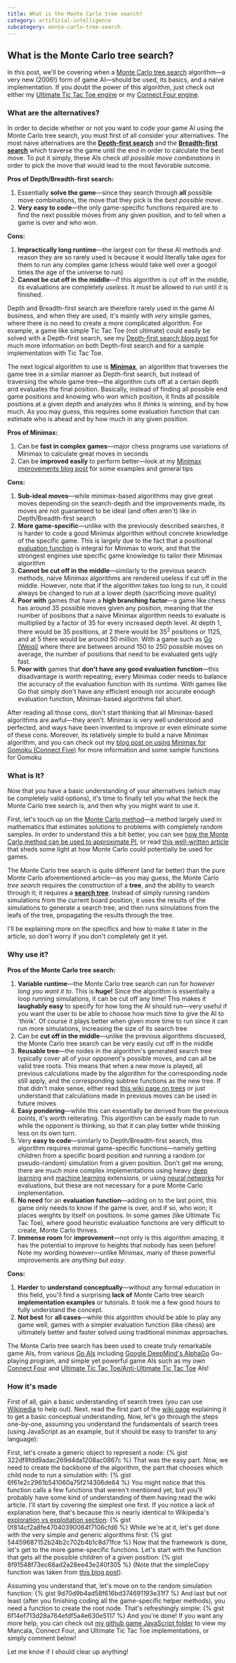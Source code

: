 ```yaml
---
title: What is the Monte Carlo tree search?
category: artificial-intelligence
subcategory: monte-carlo-tree-search
---
```


## What is the Monte Carlo tree search?

In this post, we'll be covering when a [Monte Carlo tree search][monte carlo ts wiki] algorithm&mdash;a very new (2006!) form of game AI&mdash;should be used, its basics, and a naive implementation. If you doubt the power of this algorithm, just check out either my [Ultimate Tic Tac Toe engine][my uttt] or my [Connect Four engine][my connect four].

### What are the alternatives?

In order to decide whether or not you want to code your game AI using the Monte Carlo tree search, you must first of all consider your alternatives. The most naive alternatives are the [**Depth-first search**][dfs post] and the [**Breadth-first search**][bfs wiki] which traverse the game until the end in order to calculate the best move. To put it simply, these AIs check *all possible move combinations* in order to pick the move that would lead to the most favorable outcome.

**Pros of Depth/Breadth-first search:**

1. Essentially **solve the game**&mdash;since they search through **all** possible move combinations, the move that they pick is the *best possible move*.
2. **Very easy to code**&mdash;the only game-specific functions required are to find the next possible moves from any given position, and to tell when a game is over and who won.

**Cons:**

1. **Impractically long runtime**&mdash;the largest con for these AI methods and reason they are so rarely used is because it would literally take *ages* for them to run any complex game (chess would take well over a googol times the age of the universe to run)
2. **Cannot be cut off in the middle**&mdash;if this algorithm is cut off in the middle, its evaluations are completely *useless*. It *must* be allowed to run until it is finished.

Depth and Breadth-first search are therefore rarely used in the game AI business, and when they are used, it's mainly with *very* simple games, where there is no need to create a more complicated algorithm. For example, a game like simple Tic Tac Toe (not ultimate) could easily be solved with a Depth-first search, see my [Depth-first search blog post][dfs post] for much more information on both Depth-first search and for a sample implementation with Tic Tac Toe.

The next logical algorithm to use is [**Minimax**][minimax wiki], an algorithm that traverses the game tree in a similar manner as Depth-first search, but instead of traversing the whole game tree&mdash;the algorithm cuts off at a certain depth and evaluates the final position. Basically, instead of finding all possible end game positions and knowing who won which position, it finds all possible positions at a given depth and analyzes who it *thinks* is winning, and by how much. As you may guess, this requires some evaluation function that can estimate who is ahead and by how much in any given position.

**Pros of Minimax:**

1. Can be **fast in complex games**&mdash;major chess programs use variations of Minimax to calculate great moves in seconds
2. Can be **improved easily** to perform better&mdash;look at my [Minimax improvements blog post][minimax improvements post] for some examples and general tips

**Cons:**

1. **Sub-ideal moves**&mdash;while minimax-based algorithms may give great moves depending on the search-depth and the improvements made, its moves are not guaranteed to be ideal (and often aren't) like in Depth/Breadth-first search
2.  **More game-specific**&mdash;unlike with the previously described searches, it is harder to code a good Minimax algorithm without concrete knowledge of the specific game. This is largely due to the fact that a positional [evaluation function][heuristic evaluation function wiki] is integral for Minimax to work, and that the strongest engines use specific game knowledge to tailor their Minimax algorithm
3. **Cannot be cut off in the middle**&mdash;similarly to the previous search methods, naive Minimax algorithms are rendered useless if cut off in the middle. However, note that if the algorithm takes too long to run, it could always be changed to run at a lower depth (sacrificing move quality)
4. **Poor with** games that have a **high branching factor**&mdash;a game like chess has around 35 possible moves given any position, meaning that the number of positions that a naive Minimax algorithm needs to evaluate is multiplied by a factor of 35 for every increased depth level. At depth 1, there would be 35 positions, at 2 there would be 35<sup>2</sup> positions or 1125, and at 5 there would be around 50 million. With a game such as [Go (Weiqi)][go wiki] where there are between around 150 to 250 possible moves on average, the number of positions that need to be evaluated gets ugly fast.
5. **Poor with** games that **don't have any good evaluation function**&mdash;this disadvantage is worth repeating; every Minimax coder needs to balance the accuracy of the evaluation function with its runtime. With games like Go that simply don't have any efficient enough nor accurate enough evaluation function, Minimax-based algorithms fall short.

After reading all those cons, don't start thinking that all Minimax-based algorithms are awful&mdash;they aren't. Minimax is very well understood and perfected, and ways have been invented to improve or even eliminate some of these cons. Moreover, its relatively simple to build a naive Minimax algorithm, and you can check out my [blog post on using Minimax for Gomoku (Connect Five)][minimax for gomoku post] for more information and some sample functions for Gomoku

### What is It?

Now that you have a basic understanding of your alternatives (which may be completely valid options), it's time to finally tell you what the heck the Monte Carlo tree search is, and then why you might want to use it.

First, let's touch up on the [Monte Carlo method][monte carlo wiki]&mdash;a method largely used in mathematics that estimates solutions to problems with completely random samples. In order to understand this a bit better, you can see [how the Monte Carlo method can be used to approximate PI][mc pi], or read [this well-written article][beej mc] that sheds some light at how Monte Carlo could potentially be used for games.

The Monte Carlo tree search is quite different (and far better) than the pure Monte Carlo aforementioned article&mdash;as you may guess, the Monte Carlo *tree search* requires the construction of a **tree**, and the ability to search through it; it requires a [**search tree**][search tree wiki]. Instead of simply running random simulations from the current board position, it uses the results of the simulations to generate a search tree, and then runs simulations from the leafs of the tree, propagating the results through the tree.

I'll be explaining more on the specifics and how to make it later in the article, so don't worry if you don't completely get it yet.

### Why use it?

**Pros of the Monte Carlo tree search:**

1. **Variable runtime**&mdash;the Monte Carlo tree search can run for *however long you want it to*. This is **huge!** Since the algorithm is essentially a loop running simulations, it can be cut off any time! This makes it **laughably easy** to specify for how long the AI should run&mdash;very useful if you want the user to be able to choose how much time to give the AI to 'think'. Of course it plays better when given more time to run since it can run more simulations, increasing the size of its search tree
2. Can be **cut off in the middle**&mdash;unlike the previous algorithms discussed, the Monte Carlo tree search can be very easily cut off in the middle
3. **Reusable tree**&mdash;the nodes in the algorithm's generated search tree typically cover all of your opponent's possible moves, and can all be valid tree roots. This means that when a new move is played, all previous calculations made by the algorithm for the corresponding node still apply, and the corresponding subtree functions as the new tree. If that didn't make sense, either read [this wiki page on trees][wiki trees] or just understand that calculations made in previous moves can be used in future moves
4. **Easy pondering**&mdash;while this can essentially be derived from the previous points, it's worth reiterating. This algorithm can be easily made to run while the opponent is thinking, so that it can play better while thinking less on its own turn.
5. Very **easy to code**&mdash;similarly to Depth/Breadth-first search, this algorithm requires minimal game-specific functions&mdash;namely getting children from a specific board position and running a random (or pseudo-random) simulation from a given position. Don't get me wrong, there are much more complex implementations using heavy [deep learning][deep learning wiki] and [machine learning][machine learning wiki]  extensions, or using [neural networks][neural networks wiki] for evaluations, but these are not necessary for a pure Monte Carlo implementation.
6. **No need** for an **evaluation function**&mdash;adding on to the last point, this game only needs to know if the game is over, and if so, who won; it places weights by itself on positions. In some games (like Ultimate Tic Tac Toe), where good heuristic evaluation functions are very difficult to create, Monte Carlo thrives.
7. **Immense room** for **improvement**&mdash;not only is this algorithm amazing, it has the potential to improve to heights that nobody has seen before! Note my wording however&mdash;unlike Minimax, many of these powerful improvements are *anything but easy*.

**Cons:**

1. **Harder** to **understand conceptually**&mdash;without any formal education in this field, you'll find a surprising **lack of** Monte Carlo tree search **implementation examples** or tutorials. It took me a few good hours to fully understand the concept.
2. **Not best** for **all cases**&mdash;while this algorithm should be able to play any game well, games with a simpler evaluation function (like chess) are ultimately better and faster solved using traditional minimax approaches.

The Monte Carlo tree search has been used to create truly remarkable game AIs, from various [Go AIs][computer go wiki] including [Google DeepMind's AlphaGo][alphago page] Go-playing program, and simple yet powerful game AIs such as my own [Connect Four][my connect four] and [Ultimate Tic Tac Toe/Anti-Ultimate Tic Tac Toe][my uttt] AIs!

### How it's made

First of all, gain a basic understanding of search trees (you can use [Wikipedia][search tree wiki] to help out). Next. read the first part of the [wiki page][monte carlo ts wiki] explaining it to get a basic conceptual understanding. Now, let's go through the steps one-by-one, assuming you understand the fundamentals of search trees (using JavaScript as an example, but it should be easy to transfer to any language):

First, let's create a generic object to represent a node:
{% gist 322df8fdd9adac269d4da1208ac0867c %}
That was the easy part. Now, we need to create the backbone of the algorithm, the part that chooses which child node to run a simulation with:
{% gist 6f61e2c2961b541060a75f214306de64 %}
You might notice that this function calls a few functions that weren't mentioned yet, but you'll probably have some kind of understanding of them having read the wiki article. I'll start by covering the simplest one first. If you notice a lack of explanation here, that's because this is nearly identical to Wikipedia's [exploration vs exploitation section][wiki exploration vs exploitation]:
{% gist 0f814cf2a8fe47040390064f7106cfd6 %}
While we're at it, let's get done with the very simple and generic algorithms first:
{% gist 54459687152b24b2c702b4b1c8d71fce %}
Now that the framework is done, let's get to the more game-specific functions. Let's start with the function that gets all the possible children of a given position:
{% gist 8f91548f73ec68ad2a28ee43e240f305 %}
(Note that the simpleCopy function was taken from [this blog post][simple copy blog post]).

Assuming you understand that, let's move on to the random simulation function:
{% gist 9d70d9b4ad58f616bd374691193e31f7 %}
And last but not least (after you finishing coding all the game-specific helper methods), you need a function to create the root node. That's refreshingly simple:
{% gist 6f14ef713d28a764efdf5a4e630e5117 %}
And you're done! If you want any more help, you can check out [my github game JavaScript folder] to view my Mancala, Connect Four, and Ultimate Tic Tac Toe implementations, or simply comment below!

Let me know if I should clear up anything!

[my uttt]:https://www.theofekfoundation.org/games/UltimateTicTacToe "my ultimate tic tac toe ai"
[my connect four]:https://www.theofekfoundation.org/games/ConnectFour "my connect four ai"
[monte carlo ts wiki]:https://en.wikipedia.org/wiki/Monte_Carlo_tree_search "monte carlo tree search wiki"
[uttt math with bad drawings]:https://mathwithbaddrawings.com/2013/06/16/ultimate-tic-tac-toe/ "game rules and explanation"
[dfs post]:{{site.baseurl}}/artificial-intelligence/2015/12/10/tic-tac-toe-ai-with-depth-first-search/ "depth-first search post"
[bfs wiki]:https://en.wikipedia.org/wiki/Breadth-first_search "breadth-first search wiki"
[minimax wiki]:https://en.wikipedia.org/wiki/Minimax "minimax wiki"
[minimax improvements post]:{{site.baseurl}}/artificial-intelligence/2015/12/18/minimax-improvements/ "minimax improvements post"
[heuristic evaluation function wiki]:https://en.wikipedia.org/wiki/Evaluation_function "heuristic evaluation function wiki"
[go wiki]:https://en.wikipedia.org/wiki/Go_(game) "go (weiqi) wiki"
[minimax for gomoku post]:{{site.baseurl}}/artificial-intelligence/2015/12/11/minimax-for-gomoku-connect-five/ "minimax for gomoku post"
[monte carlo wiki]:https://en.wikipedia.org/wiki/Monte_Carlo_method "monte carlo method wiki"
[mc pi]:https://curiosity-driven.org/pi-approximation "monte carlo pi approximation"
[beej mc]:https://beej.us/blog/data/monte-carlo-method-game-ai/ "monte carlo for games article"
[search tree wiki]:https://en.wikipedia.org/wiki/Search_tree "search tree wiki"
[wiki trees]:https://en.wikipedia.org/wiki/Tree_(data_structure)#Terminologies_used_in_Trees "tree data structure wiki"
[deep learning wiki]:https://en.wikipedia.org/wiki/Deep_learning "deep learning wiki"
[machine learning wiki]:https://en.wikipedia.org/wiki/Machine_learning "machine learning wiki"
[neural networks wiki]:https://en.wikipedia.org/wiki/Artificial_neural_network "neural networks wiki"
[computer go wiki]:https://en.wikipedia.org/wiki/Computer_Go "computer go wiki"
[alphago page]:https://deepmind.com/alpha-go "official alphago site"
[wiki exploration vs exploitation]:https://en.wikipedia.org/wiki/Monte_Carlo_tree_search#Exploration_and_exploitation "wiki exploration vs exploitation"
[my github game JavaScript folder]:https://github.com/The-Ofek-Foundation/theofekfoundation.org/tree/master/static/assets/javascript/games "my github game javascript folder"
[simple copy blog post]:{{site.baseurl}}/general-computer-programming/2015/12/30/2d-array-copy-speeds/

